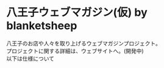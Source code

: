 八王子ウェブマガジン(仮) by blanketsheep
=======================================

八王子のお店や人々を取り上げるウェブマガジンプロジェクト。  
プロジェクトに関する詳細は、ウェブサイトへ。(開発中)  
以下は仕様について
